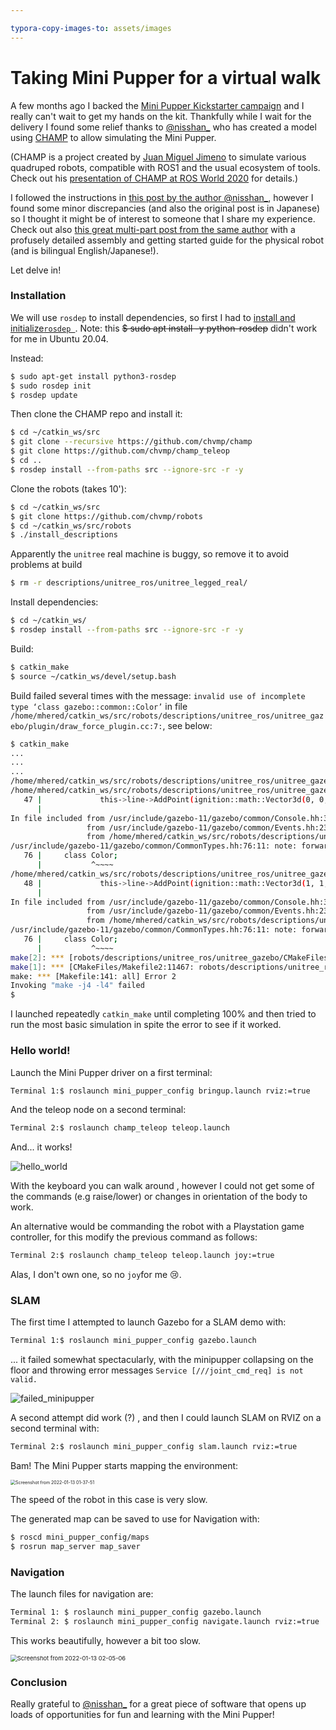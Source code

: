 ```yaml
---

typora-copy-images-to: assets/images
---
```


# Taking Mini Pupper for a virtual walk 

A few months ago I backed the [Mini Pupper Kickstarter campaign](https://www.kickstarter.com/projects/336477435/mini-pupper-open-sourceros-robot-dog-kit) and I really can't wait to get my hands on the kit. Thankfully while I wait for the delivery I found some relief thanks to  [@nisshan_](https://mobile.twitter.com/nisshan_) who has created a model using [CHAMP](https://github.com/chvmp/champ) to allow simulating the Mini Pupper.

(CHAMP is a project created by [Juan Miguel Jimeno](https://twitter.com/joemeno) to simulate various quadruped robots, compatible with ROS1 and the usual ecosystem of tools. Check out his [presentation of CHAMP at ROS World 2020](https://translate.google.com/website?sl=auto&tl=en&u=https://vimeo.com/480603868) for details.)

I followed the instructions in [this post by the author @nisshan_](https://qiita.com/nisshan_/items/fa4a4ab807c5e4bb1ff4), however I found some minor discrepancies (and also the original post is in Japanese) so I thought it might be of interest to someone that I share my experience. Check out also [this great multi-part post from the same author](https://qiita.com/nisshan_/items/5f1a0953e9fd4afba5b5) with a profusely detailed assembly and getting started guide for the physical robot (and is bilingual English/Japanese!).

Let delve in!

### Installation

We will use `rosdep` to install dependencies, so first I had to [install and initialize`rosdep `](http://wiki.ros.org/rosdep). Note: this ~~$ sudo apt install -y python-rosdep~~ didn't work for me in Ubuntu 20.04.

Instead:

```bash
$ sudo apt-get install python3-rosdep
$ sudo rosdep init
$ rosdep update
```

Then clone the CHAMP repo and install it:

```bash
$ cd ~/catkin_ws/src
$ git clone --recursive https://github.com/chvmp/champ
$ git clone https://github.com/chvmp/champ_teleop
$ cd ..
$ rosdep install --from-paths src --ignore-src -r -y
```

Clone the robots (takes 10'):

```bash
$ cd ~/catkin_ws/src
$ git clone https://github.com/chvmp/robots
$ cd ~/catkin_ws/src/robots 
$ ./install_descriptions
```

Apparently the `unitree` real machine is buggy, so remove it to avoid problems at build

```bash
$ rm -r descriptions/unitree_ros/unitree_legged_real/
```

Install dependencies:

```bash
$ cd ~/catkin_ws/
$ rosdep install --from-paths src --ignore-src -r -y
```

Build:

```bash
$ catkin_make
$ source ~/catkin_ws/devel/setup.bash
```

Build failed several times with the message: `invalid use of incomplete type ‘class gazebo::common::Color’` in file `/home/mhered/catkin_ws/src/robots/descriptions/unitree_ros/unitree_gazebo/plugin/draw_force_plugin.cc:7:`, see below:

```bash
$ catkin_make
...
...
...
/home/mhered/catkin_ws/src/robots/descriptions/unitree_ros/unitree_gazebo/plugin/draw_force_plugin.cc: In member function ‘virtual void gazebo::UnitreeDrawForcePlugin::Load(gazebo::rendering::VisualPtr, sdf::v9::ElementPtr)’:
/home/mhered/catkin_ws/src/robots/descriptions/unitree_ros/unitree_gazebo/plugin/draw_force_plugin.cc:47:95: error: invalid use of incomplete type ‘class gazebo::common::Color’
   47 |             this->line->AddPoint(ignition::math::Vector3d(0, 0, 0), common::Color(0, 1, 0, 1.0));
      |                                                                                               ^
In file included from /usr/include/gazebo-11/gazebo/common/Console.hh:30,
                 from /usr/include/gazebo-11/gazebo/common/Events.hh:23,
                 from /home/mhered/catkin_ws/src/robots/descriptions/unitree_ros/unitree_gazebo/plugin/draw_force_plugin.cc:7:
/usr/include/gazebo-11/gazebo/common/CommonTypes.hh:76:11: note: forward declaration of ‘class gazebo::common::Color’
   76 |     class Color;
      |           ^~~~~
/home/mhered/catkin_ws/src/robots/descriptions/unitree_ros/unitree_gazebo/plugin/draw_force_plugin.cc:48:95: error: invalid use of incomplete type ‘class gazebo::common::Color’
   48 |             this->line->AddPoint(ignition::math::Vector3d(1, 1, 1), common::Color(0, 1, 0, 1.0));
      |                                                                                               ^
In file included from /usr/include/gazebo-11/gazebo/common/Console.hh:30,
                 from /usr/include/gazebo-11/gazebo/common/Events.hh:23,
                 from /home/mhered/catkin_ws/src/robots/descriptions/unitree_ros/unitree_gazebo/plugin/draw_force_plugin.cc:7:
/usr/include/gazebo-11/gazebo/common/CommonTypes.hh:76:11: note: forward declaration of ‘class gazebo::common::Color’
   76 |     class Color;
      |           ^~~~~
make[2]: *** [robots/descriptions/unitree_ros/unitree_gazebo/CMakeFiles/unitreeDrawForcePlugin.dir/build.make:63: robots/descriptions/unitree_ros/unitree_gazebo/CMakeFiles/unitreeDrawForcePlugin.dir/plugin/draw_force_plugin.cc.o] Error 1
make[1]: *** [CMakeFiles/Makefile2:11467: robots/descriptions/unitree_ros/unitree_gazebo/CMakeFiles/unitreeDrawForcePlugin.dir/all] Error 2
make: *** [Makefile:141: all] Error 2
Invoking "make -j4 -l4" failed
$
```

I launched repeatedly `catkin_make` until completing 100% and then tried to run the most basic simulation in spite the error to see if it worked.

### Hello world!

Launch the Mini Pupper driver on a first terminal:

```bash
Terminal 1:$ roslaunch mini_pupper_config bringup.launch rviz:=true
```

And the teleop node on a second terminal:

```bash
Terminal 2:$ roslaunch champ_teleop teleop.launch
```

And... it works!

![hello_world](./assets/images/hello_world.gif)

With the keyboard you can walk around , however I could not get some of the commands (e.g raise/lower) or changes in orientation of the body to work.

An alternative would be commanding the robot with a Playstation game controller, for this modify the previous command as follows:

```bash
Terminal 2:$ roslaunch champ_teleop teleop.launch joy:=true
```

Alas, I don't own one, so no `joy`for me :cry:.

### SLAM

The first time I attempted to launch Gazebo for a SLAM demo with:

```bash
Terminal 1:$ roslaunch mini_pupper_config gazebo.launch
```
... it failed somewhat spectacularly, with the minipupper collapsing on the floor and throwing error messages  `Service [///joint_cmd_req] is not valid.` 

![failed_minipupper](./assets/images/failed_minipupper.gif)

A second attempt did work (?) , and then I could launch SLAM on RVIZ on a second terminal with: 
```bash
Terminal 2:$ roslaunch mini_pupper_config slam.launch rviz:=true
```

Bam! The Mini Pupper starts mapping the environment:

<img src="./assets/images/Screenshot_2022-01-13_01-37-51.png" alt="Screenshot from 2022-01-13 01-37-51" style="zoom: 50%;" />

The speed of the robot in this case is very slow.

The generated map can be saved to use for Navigation with:

```bash
$ roscd mini_pupper_config/maps
$ rosrun map_server map_saver
```

### Navigation

The launch files for navigation are:

```bash
Terminal 1: $ roslaunch mini_pupper_config gazebo.launch
Terminal 2: $ roslaunch mini_pupper_config navigate.launch rviz:=true
```

This works beautifully, however a bit too slow.

<img src="./assets/images/Screenshot_2022-01-13_02-05-06.png" alt="Screenshot from 2022-01-13 02-05-06" style="zoom:67%;" />

### Conclusion

Really grateful to [@nisshan_](https://mobile.twitter.com/nisshan_) for a great piece of software that opens up loads of opportunities for fun and learning with the Mini Pupper!
